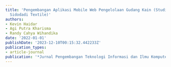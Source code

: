 ```yaml
---
title: 'Pengembangan Aplikasi Mobile Web Pengelolaan Gudang Kain (Studi Kasus: CV
  Sidodadi Textile)'
authors:
- Kevin Haidar
- Agi Putra Kharisma
- Randy Cahya Wihandika
date: '2022-01-01'
publishDate: '2023-12-10T00:15:32.442233Z'
publication_types:
- article-journal
publication: '*Jurnal Pengembangan Teknologi Informasi dan Ilmu Komputer*'
---
```

